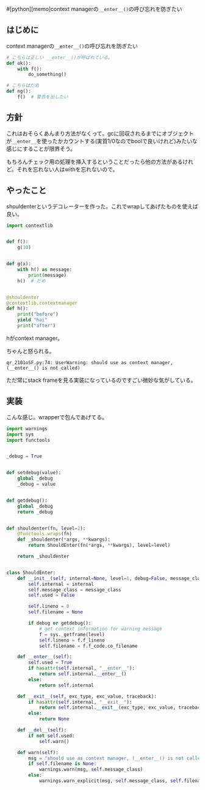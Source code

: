 #[python][memo]context managerの`__enter__()`の呼び忘れを防ぎたい

## はじめに

context managerの`__enter__()`の呼び忘れを防ぎたい

```python
# こちらは正しい __enter__()が呼ばれている。
def ok():
    with f():
        do_something()

# こちらはだめ
def ng():
    f()  # 警告を出したい
```

## 方針

これはおそらくあんまり方法がなくって。gcに回収されるまでにオブジェクトが`__enter__`を使ったかカウントする(実質1/0なのでboolで良いけれど)みたいな感じにすることが限界そう。

もちろんチェック用の処理を挿入するということだったら他の方法があるけれど。それを忘れない人はwithを忘れないので。

## やったこと

shouldenterというデコレーターを作った。これでwrapしてあげたものを使えば良い。

```python
import contextlib


def f():
    g(10)


def g(x):
    with h() as message:
        print(message)
    h()  # だめ


@shouldenter
@contextlib.contextmanager
def h():
    print("before")
    yield "hai"
    print("after")
```


hがcontext manager。

ちゃんと怒られる。

```
qr_2101oSF.py:74: UserWarning: should use as context manager, (__enter__() is not called)
```

ただ常にstack frameを見る実装になっているのですごい微妙な気がしている。

## 実装

こんな感じ。wrapperで包んであげてる。

```python
import warnings
import sys
import functools


_debug = True


def setdebug(value):
    global _debug
    _debug = value


def getdebug():
    global _debug
    return _debug


def shouldenter(fn, level=2):
    @functools.wraps(fn)
    def _shouldenter(*args, **kwargs):
        return ShouldEnter(fn(*args, **kwargs), level=level)

    return _shouldenter


class ShouldEnter:
    def __init__(self, internal=None, level=1, debug=False, message_class=UserWarning):
        self.internal = internal
        self.message_class = message_class
        self.used = False

        self.lineno = 0
        self.filename = None

        if debug or getdebug():
            # get context information for warning message
            f = sys._getframe(level)
            self.lineno = f.f_lineno
            self.filename = f.f_code.co_filename

    def __enter__(self):
        self.used = True
        if hasattr(self.internal, "__enter__"):
            return self.internal.__enter__()
        else:
            return self.internal

    def __exit__(self, exc_type, exc_value, traceback):
        if hasattr(self.internal, "__exit__"):
            return self.internal.__exit__(exc_type, exc_value, traceback)
        else:
            return None

    def __del__(self):
        if not self.used:
            self.warn()

    def warn(self):
        msg = "should use as context manager, (__enter__() is not called)"
        if self.filename is None:
            warnings.warn(msg, self.message_class)
        else:
            warnings.warn_explicit(msg, self.message_class, self.filename, self.lineno)
```
